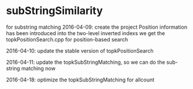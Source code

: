 # subStringSimilarity
for substring matching
2016-04-09:	create the project
						Position information has been introduced into the two-level inverted indexs
						we get the topkPositionSearch.cpp for position-based search
						
2016-04-10:	update the stable version of topkPositionSearch

2016-04-11:	update the topkSubStringMatching, so we can do the sub-string matching now

2016-04-18:	optimize the topkSubStringMatching for allcount